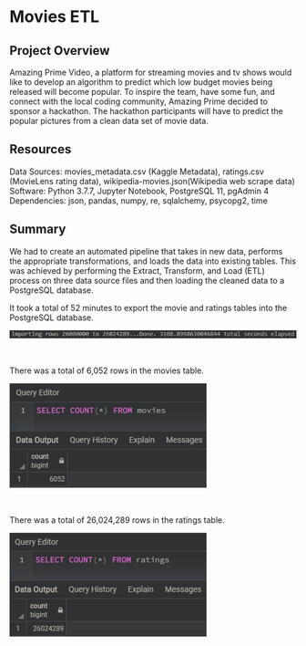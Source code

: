 # Movies ETL

## Project Overview
Amazing Prime Video, a platform for streaming movies and tv shows would like to develop an algorithm to predict which low budget movies being released will become popular.
To inspire the team, have some fun, and connect with the local coding community, Amazing Prime decided to sponsor a hackathon. The hackathon participants will have to predict the popular pictures from a clean data set of movie data.

## Resources
Data Sources: movies_metadata.csv (Kaggle Metadata), ratings.csv (MovieLens rating data), wikipedia-movies.json(Wikipedia web scrape data)
Software: Python 3.7.7, Jupyter Notebook, PostgreSQL 11, pgAdmin 4
Dependencies: json, pandas, numpy, re, sqlalchemy, psycopg2, time

## Summary
We had to create an automated pipeline that takes in new data, performs the appropriate transformations, and loads the data into existing tables. This was achieved by performing the Extract, Transform, and Load (ETL) process on three data source files and then loading the cleaned data to a PostgreSQL database.

It took a total of 52 minutes to export the movie and ratings tables into the PostgreSQL database.

![Import Time](resources/import_time.png)

<br>

There was a total of 6,052 rows in the movies table.

![Movies Query](resources/movies_query.png)

<br>

There was a total of 26,024,289 rows in the ratings table.

![Ratings Query](resources/ratings_query.png)
